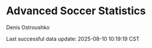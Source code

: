 # Advanced Soccer Statistics
Denis Ostroushko

<!-- gfm -->

Last successful data update: 2025-08-10 10:19:19 CST
